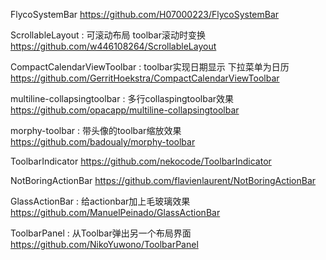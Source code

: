 FlycoSystemBar
https://github.com/H07000223/FlycoSystemBar

ScrollableLayout : 可滚动布局 toolbar滚动时变换
https://github.com/w446108264/ScrollableLayout

CompactCalendarViewToolbar : toolbar实现日期显示 下拉菜单为日历
https://github.com/GerritHoekstra/CompactCalendarViewToolbar

multiline-collapsingtoolbar : 多行collaspingtoolbar效果
https://github.com/opacapp/multiline-collapsingtoolbar

morphy-toolbar : 带头像的toolbar缩放效果
https://github.com/badoualy/morphy-toolbar

ToolbarIndicator
https://github.com/nekocode/ToolbarIndicator

NotBoringActionBar
https://github.com/flavienlaurent/NotBoringActionBar

GlassActionBar : 给actionbar加上毛玻璃效果
https://github.com/ManuelPeinado/GlassActionBar

ToolbarPanel : 从Toolbar弹出另一个布局界面
https://github.com/NikoYuwono/ToolbarPanel
